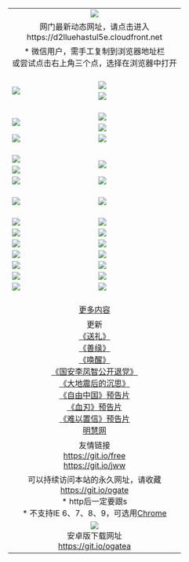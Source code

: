 ﻿<table>
  <tr></tr>
  <tr><td colspan=2 align=center><img src="https://cloud.githubusercontent.com/assets/11880933/13434984/f430fae2-e012-11e5-814f-c2df1e82b247.jpg" /></td></tr>
  <tr><td colspan=2 align=center>网门最新动态网址，请点击进入
<br>https://d2lluehastul5e.cloudfront.net
    </td>
  </tr>
  <tr>
    <td colspan=2 align=center>* 微信用户，需手工复制到浏览器地址栏<br>或尝试点击右上角三个点，选择在浏览器中打开
    <!--br>* IE6打开动态网址须在选项中勾选TLS 1.0--></td>
  </tr>
  <tr height="20">
  <tr>
    <td rowspan=2><a href="https://d2lluehastul5e.cloudfront.net/ogUP.aspx?name=11DKC.mp4&list=11DKC" target="_blank"><img src="https://d2lluehastul5e.cloudfront.net/Up/11DKC1.jpg" /></a></td> 
    <td><div><a href="https://d2lluehastul5e.cloudfront.net/ogUP.aspx?name=LRWS.mp4&list=LRWS" target="_blank"><img src="https://d2lluehastul5e.cloudfront.net/Up/LRWS.jpg" /></a></td>
   </tr>
  <tr>
    <td><a href="https://d2lluehastul5e.cloudfront.net/ogNiceVedio.aspx" target="_blank"><img src="https://d2lluehastul5e.cloudfront.net/Up/11TGKDY.jpg" /></a></td>
  </tr>
  <tr height="20">
  <tr>
    <td rowspan=2><a href="https://d2lluehastul5e.cloudfront.net/ogUP.aspx?name=4EE/DJ.mp4&list=4EEDJ" target="_blank"><img src="https://d2lluehastul5e.cloudfront.net/Up/4EE/DJ_140.jpg"/></a></td>
    <td><a href="https://d2lluehastul5e.cloudfront.net/ogUP.aspx?name=4EE/ZG.mp4&list=4EEZG" target="_blank"><img src="https://d2lluehastul5e.cloudfront.net/Up/4EE/ZG0.jpg"/></a></td>
    <!--td><a href="https://d2lluehastul5e.cloudfront.net/ogUP.aspx?name=4EE/HQ.mp4&list=4EEHQ" target="_blank"><img src="https://d2lluehastul5e.cloudfront.net/Up/4EE/HQ0.jpg"/></a></td-->
  </tr>
  <tr>
    <td><a href="https://d2lluehastul5e.cloudfront.net/ogUP.aspx?name=4EE/QQ.mp4&list=4EEQQ" target="_blank"><img src="https://d2lluehastul5e.cloudfront.net/Up/4EE/QQ0.jpg"/></a></td>
  </tr>
  <tr>
    <td><a href="https://d2lluehastul5e.cloudfront.net/onCO.aspx?ob=600%CA%C2%CE%EF&op=%D4%F6%C9%BE%B8%C4&args=WH1~%23%C0%E0%D0%CD6%D0%C2%CE%C5%7c%23%C0%E0%D0%CD6%C6%C0%C2%DB" target="_blank"><img src="https://d2lluehastul5e.cloudfront.net/Up/0WZ.jpg" /></a></td>
    <td><a href="https://d2lluehastul5e.cloudfront.net/onCO.aspx?ob=600%CA%C2%CE%EF&op=%D4%F6%C9%BE%B8%C4&args=WH1~%23%D3%C3%BB%A7" target="_blank"><img src="https://d2lluehastul5e.cloudfront.net/Up/0WB.jpg" /></a></td>
  </tr>
  <tr height="20">
  <tr>
    <td><a href="https://d2lluehastul5e.cloudfront.net/ogUP.aspx?name=JQR.mp4&count=2" target="_blank"><img src="https://d2lluehastul5e.cloudfront.net/Up/JQR.jpg" /></a></td>   
    <td rowspan=2><a href="https://d2lluehastul5e.cloudfront.net/ogUP.aspx?name=JP.mp4&count=9" target="_blank"><img src="https://d2lluehastul5e.cloudfront.net/Up/JP.jpg" /></td>
  </tr>
  <tr>
    <td><a href="https://d2lluehastul5e.cloudfront.net/ogUP.aspx?name=WH.mp4" target="_blank"><img src="https://d2lluehastul5e.cloudfront.net/Up/WH.jpg" /></a></td>
  </tr>
  <tr>
    <td><a href="https://d2lluehastul5e.cloudfront.net/ogUP.aspx?name=SSZJ.mp4&list=SSZJ" target="_blank"><img src="https://d2lluehastul5e.cloudfront.net/Up/SSZJ.jpg" /></a></td>
    <td><a href="https://d2lluehastul5e.cloudfront.net/ogUP.aspx?name=WLSH.mp4&count=2" target="_blank"><img src="https://d2lluehastul5e.cloudfront.net/Up/WLSH.jpg" /></a</td>
  </tr>
  <tr height="20">
  <tr>
    <td><a href="https://d2lluehastul5e.cloudfront.net/ogUP.aspx?name=ZY.mp4&count=2015|16" target="_blank"><img src="https://d2lluehastul5e.cloudfront.net/Up/ZY.jpg" /></a</td>
    <td><a href="https://d2lluehastul5e.cloudfront.net/ogUP.aspx?name=XTFY.mp4&count=B|2,A|24" target="_blank"><img src="https://d2lluehastul5e.cloudfront.net/Up/XTFY.jpg" /></a></td>
  </tr>
  <tr height="20">
  </tr>
  <!--tr>
    <td><a href="https://d2lluehastul5e.cloudfront.net/ogUP.aspx?name=4EE/GX.mp4&list=4EEGX" target="_blank"><img src="https://d2lluehastul5e.cloudfront.net/Up/4EE/GX0.jpg"/></a></td>
    <td><a href="https://d2lluehastul5e.cloudfront.net/ogUP.aspx?name=4EE/HD.mp4&list=4EEHD" target="_blank"><img src="https://d2lluehastul5e.cloudfront.net/Up/4EE/HD0.jpg"/></a></td>
  </tr>
  <tr>
    <td><a href="https://d2lluehastul5e.cloudfront.net/ogUP.aspx?name=4EE/TX.mp4&list=4EETX" target="_blank"><img src="https://d2lluehastul5e.cloudfront.net/Up/4EE/TX0.jpg"/></a></td>
    <td><a href="https://d2lluehastul5e.cloudfront.net/ogUP.aspx?name=4EE/WZ.mp4&list=4EEWZ" target="_blank"><img src="https://d2lluehastul5e.cloudfront.net/Up/4EE/WZ0.jpg"/></a></td>
  </tr-->
  <tr>
    <td><a href="https://d2lluehastul5e.cloudfront.net/onUP.aspx?name=https://du172fz170yac.cloudfront.net/" target="_blank"><img src="https://d2lluehastul5e.cloudfront.net/Up/0DTW.jpg"/></a></td>
    <td><a href="https://d2lluehastul5e.cloudfront.net/onUP.aspx?name=https://d240ns8up8earz.cloudfront.net/acenter/" target="_blank"><img src="https://d2lluehastul5e.cloudfront.net/Up/0TDW.jpg" /></a></td>
  </tr>
  <tr>
    <td><a href="https://d2lluehastul5e.cloudfront.net/onUP.aspx?name=https://d4508d6vomz2p.cloudfront.net/gb/nsc413.htm" target="_blank"><img src="https://d2lluehastul5e.cloudfront.net/Up/0DJY.jpg" /></a></td>
    <td><a href="https://d2lluehastul5e.cloudfront.net/onUP.aspx?name=https://d4apjbhkuxer1.cloudfront.net/xtr/gb/prog204.html" target="_blank"><img src="https://d2lluehastul5e.cloudfront.net/Up/0XTR.jpg" /></a></td>
  </tr>
  <tr>
    <td><a href="https://d2lluehastul5e.cloudfront.net/onUP.aspx?name=https://d3aj00iefsmfgc.cloudfront.net/" target="_blank"><img src="https://d2lluehastul5e.cloudfront.net/Up/0MHW.jpg" /></a></td>
    <td><a href="https://d2lluehastul5e.cloudfront.net/onUP.aspx?name=https://d20wz7qt14x5d2.cloudfront.net/" target="_blank"><img src="https://d2lluehastul5e.cloudfront.net/Up/0ZJW.jpg" /></a></td>
  </tr>
  <tr>
    <td><a href="https://d2lluehastul5e.cloudfront.net/ogUP.aspx?name=0FG.zip" target="_blank"><img src="https://d2lluehastul5e.cloudfront.net/Up/0FG.jpg" /></a></td>
    <td><a href="https://d2lluehastul5e.cloudfront.net/ogUP.aspx?name=0FGA.apk" target="_blank"><img src="https://d2lluehastul5e.cloudfront.net/Up/0FGA.jpg" /></a></td>
  </tr>
  <tr>
    <td><a href="https://d2lluehastul5e.cloudfront.net/ogUP.aspx?name=0U.zip" target="_blank"><img src="https://d2lluehastul5e.cloudfront.net/Up/0U.jpg" /></a></td>
    <td><a href="https://d2lluehastul5e.cloudfront.net/ogUP.aspx?name=0UA.apk" target="_blank"><img src="https://d2lluehastul5e.cloudfront.net/Up/0UA.jpg" /></a></td>
  </tr>
  <tr>
    <td><a href="https://d2lluehastul5e.cloudfront.net/ogUP.aspx?name=0iPPOTV.zip" target="_blank"><img src="https://d2lluehastul5e.cloudfront.net/Up/0iPPOTV.jpg" /></a></td>
    <td><a href="https://d2lluehastul5e.cloudfront.net/ogUP.aspx?name=0iNTD.apk" target="_blank"><img src="https://d2lluehastul5e.cloudfront.net/Up/0iNTD.jpg" /></a></td>
  </tr>
  <!--tr>
    <td><a href="https://d2lluehastul5e.cloudfront.net/ogNice.aspx" target="_blank"><img src="https://d2lluehastul5e.cloudfront.net/Up/0WCYY.jpg" /></a></td>
    <td><a href="https://d2lluehastul5e.cloudfront.net/onCO.aspx?list=XWPL&mode=m" target="_blank"><img src="https://d2lluehastul5e.cloudfront.net/Up/0WZTT.jpg" /></a></td> 
  </tr-->
  <tr>
    <td><a href="https://d2lluehastul5e.cloudfront.net/ogDY.aspx" target="_blank"><img src="https://d2lluehastul5e.cloudfront.net/Up/0FK.jpg" /></a></td>
    <td><a href="https://d2lluehastul5e.cloudfront.net/ogST.aspx" target="_blank"><img src="https://d2lluehastul5e.cloudfront.net/Up/0ST.jpg" /></a></td> 
  </tr>
  <tr height="20">
  <tr>
    <td colspan=2 align=center><a href="https://d2lluehastul5e.cloudfront.net/ogNice.aspx">更多内容</a>
    </td>
  </tr>
  <tr>
    <td colspan=2 align=center>更新<br>
      <a href="https://d2lluehastul5e.cloudfront.net/ogUP.aspx?name=4ESL.mp4" target="_blank">《送礼》</a><br>
      <a href="https://d2lluehastul5e.cloudfront.net/ogUP.aspx?name=4ESY.mp4" target="_blank">《善缘》</a><br>
      <a href="https://d2lluehastul5e.cloudfront.net/ogUP.aspx?name=4EHX.mp4" target="_blank">《唤醒》</a><br>
      <a href="https://d2lluehastul5e.cloudfront.net/ogUP.aspx?name=4LFZ.mp4" target="_blank">《国安李凤智公开退党》</a><br>
      <a href="https://d2lluehastul5e.cloudfront.net/ogUP.aspx?name=4DDZHDCS.mp4" target="_blank">《大地震后的沉思》</a><br>
      <a href="https://d2lluehastul5e.cloudfront.net/ogUP.aspx?name=11ZYZG0.mp4" target="_blank">《自由中国》预告片</a><br>
      <a href="https://d2lluehastul5e.cloudfront.net/ogUP.aspx?name=11XR.mp4" target="_blank">《血刃》预告片</a><br>
      <a href="https://d2lluehastul5e.cloudfront.net/ogUP.aspx?name=11NYZX.mp4&count=2" target="_blank">《难以置信》预告片</a><br>
      <a href="https://d2lluehastul5e.cloudfront.net/onUP.aspx?name=https://www.minghui.org/" target="_blank">明慧网</a>
    </td>
  </tr>
  <tr>
    <td colspan=2 align=center>友情链接<br>
      <a href="https://git.io/free" target="_blank">https://git.io/free</a><br>
      <a href="https://git.io/jww" target="_blank">https://git.io/jww</a>
    </td>
  </tr>
  <tr>
    <td colspan=2 align=center>可以持续访问本站的永久网址，请收藏<br/><a href="https://git.io/ogate" target="_blank">https://git.io/ogate</a><br/>* http后一定要跟s<br/>* 不支持IE 6、7、8、9，可选用<a href="https://d2lluehastul5e.cloudfront.net/ogUP.aspx?name=0ChromePortable.zip">Chrome</a></td>
  </tr>
  <tr>
    <td colspan=2 align=center><a href="https://d2lluehastul5e.cloudfront.net/ogUP.aspx?name=0oGate.apk" target="_blank"><img src="https://cloud.githubusercontent.com/assets/11880933/13720399/75e143ee-e842-11e5-9f0a-1421f423c80f.jpg" /></a><br>安卓版下载网址<br><a href="https://git.io/ogatea">https://git.io/ogatea</a></td>
  </tr>
  <!--tr>
    <td colspan=2 align=center>可能失效的动态网址
    </td>
  </tr-->
</table>
